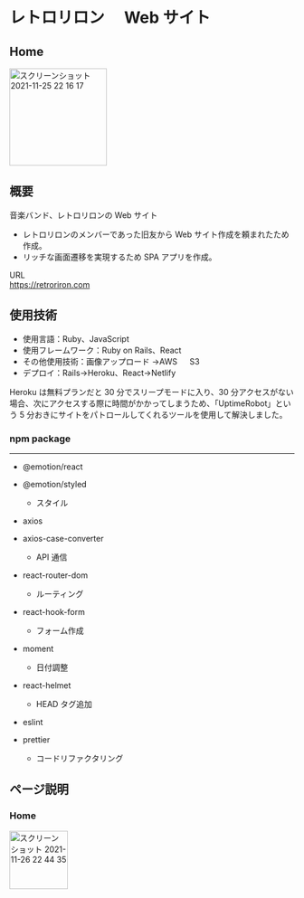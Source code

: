 # レトロリロン　 Web サイト

## Home

<img width="172" alt="スクリーンショット 2021-11-25 22 16 17" src="https://user-images.githubusercontent.com/66903388/143448386-1e0204fe-1fec-44f9-b62b-51870c4cdee0.png">

## 概要

音楽バンド、レトロリロンの Web サイト

- レトロリロンのメンバーであった旧友から Web サイト作成を頼まれたため作成。
- リッチな画面遷移を実現するため SPA アプリを作成。

URL<br>
https://retroriron.com

## 使用技術

- 使用言語：Ruby、JavaScript
- 使用フレームワーク：Ruby on Rails、React
- その他使用技術：画像アップロード →AWS 　 S3
- デプロイ：Rails→Heroku、React→Netlify

Heroku は無料プランだと 30 分でスリープモードに入り、30 分アクセスがない場合、次にアクセスする際に時間がかかってしまうため、「UptimeRobot」という 5 分おきにサイトをパトロールしてくれるツールを使用して解決しました。

### npm package

---

- @emotion/react
- @emotion/styled

  - スタイル

- axios
- axios-case-converter

  - API 通信

- react-router-dom

  - ルーティング

- react-hook-form

  - フォーム作成

- moment

  - 日付調整

- react-helmet

  - HEAD タグ追加

- eslint
- prettier
  - コードリファクタリング

## ページ説明

### Home

<img width="103" alt="スクリーンショット 2021-11-26 22 44 35" src="https://user-images.githubusercontent.com/66903388/143590159-e758881f-98ef-4cb1-b557-1a67cab8d405.png">
